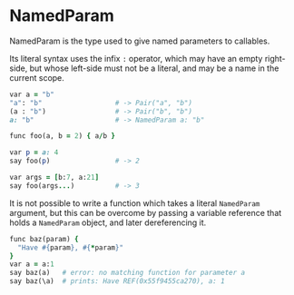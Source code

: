 # NamedParam

NamedParam is the type used to give named parameters to callables.

Its literal syntax uses the infix `:` operator, which may have an empty right-side, but whose left-side must not be a literal, and may be a name in the current scope.

```ruby
var a = "b"
"a": "b"                  # -> Pair("a", "b")
(a : "b")                 # -> Pair("b", "b")
a: "b"                    # -> NamedParam a: "b"

func foo(a, b = 2) { a/b }

var p = a: 4
say foo(p)                # -> 2

var args = [b:7, a:21]
say foo(args...)          # -> 3
```

It is not possible to write a function which takes a literal `NamedParam` argument, but this can be overcome by passing a variable reference that holds a `NamedParam` object, and later dereferencing it.

```ruby
func baz(param) {
  "Have #{param}, #{*param}"
}
var a = a:1
say baz(a)   # error: no matching function for parameter a
say baz(\a)  # prints: Have REF(0x55f9455ca270), a: 1
```
